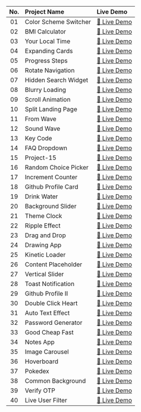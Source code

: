 | No. | Project Name | Live Demo |
|:--:|:-------------|:----------|
| 01 | Color Scheme Switcher  | [🔗 Live Demo](https://prrj06.github.io/PracticeProjectsJS/Project-1/) |
| 02 | BMI Calculator  | [🔗 Live Demo](https://prrj06.github.io/PracticeProjectsJS/Project-2/) |
| 03 | Your Local Time  | [🔗 Live Demo](https://prrj06.github.io/PracticeProjectsJS/Project-3/) |
| 04 |Expanding Cards  | [🔗 Live Demo](https://prrj06.github.io/PracticeProjectsJS/Project-4/) |
| 05 | Progress Steps  | [🔗 Live Demo](https://prrj06.github.io/PracticeProjectsJS/Project-5/) |
| 06 | Rotate Navigation   | [🔗 Live Demo](https://prrj06.github.io/PracticeProjectsJS/Project-6/) |
| 07 | Hidden Search Widget  | [🔗 Live Demo](https://prrj06.github.io/PracticeProjectsJS/Project-7/) |
| 08 | Blurry Loading | [🔗 Live Demo](https://prrj06.github.io/PracticeProjectsJS/Project-8/) |
| 09 | Scroll Animation | [🔗 Live Demo](https://prrj06.github.io/PracticeProjectsJS/Project-9/) |
| 10 | Split Landing Page | [🔗 Live Demo](https://prrj06.github.io/PracticeProjectsJS/Project-10/) |
| 11 | From Wave | [🔗 Live Demo](https://prrj06.github.io/PracticeProjectsJS/Project-11/) |
| 12 | Sound Wave | [🔗 Live Demo](https://prrj06.github.io/PracticeProjectsJS/Project-12/) |
| 13 | Key Code | [🔗 Live Demo](https://prrj06.github.io/PracticeProjectsJS/Project-13/) |
| 14 | FAQ Dropdown | [🔗 Live Demo](https://prrj06.github.io/PracticeProjectsJS/Project-14/) |
| 15 | Project-15 | [🔗 Live Demo](https://prrj06.github.io/PracticeProjectsJS/Project-15/) |
| 16 | Random Choice Picker | [🔗 Live Demo](https://prrj06.github.io/PracticeProjectsJS/Project-16/) |
| 17 | Increment Counter | [🔗 Live Demo](https://prrj06.github.io/PracticeProjectsJS/Project-17/) |
| 18 | Github Profile Card | [🔗 Live Demo](https://prrj06.github.io/PracticeProjectsJS/Project-18/) |
| 19 | Drink Water | [🔗 Live Demo](https://prrj06.github.io/PracticeProjectsJS/Project-19/) |
| 20 | Background Slider | [🔗 Live Demo](https://prrj06.github.io/PracticeProjectsJS/Project-20/) |
| 21 | Theme Clock | [🔗 Live Demo](https://prrj06.github.io/PracticeProjectsJS/Project-21/) |
| 22 | Ripple Effect | [🔗 Live Demo](https://prrj06.github.io/PracticeProjectsJS/Project-22/) |
| 23 | Drag and Drop | [🔗 Live Demo](https://prrj06.github.io/PracticeProjectsJS/Project-23/) |
| 24 | Drawing App | [🔗 Live Demo](https://prrj06.github.io/PracticeProjectsJS/Project-24/) |
| 25 | Kinetic Loader | [🔗 Live Demo](https://prrj06.github.io/PracticeProjectsJS/Project-25/) |
| 26 | Content Placeholder | [🔗 Live Demo](https://prrj06.github.io/PracticeProjectsJS/Project-26/) |
| 27 | Vertical Slider | [🔗 Live Demo](https://prrj06.github.io/PracticeProjectsJS/Project-27/) |
| 28 | Toast Notification | [🔗 Live Demo](https://prrj06.github.io/PracticeProjectsJS/Project-28/) |
| 29 | Github Profile II | [🔗 Live Demo](https://prrj06.github.io/PracticeProjectsJS/Project-29/) |
| 30 | Double Click Heart | [🔗 Live Demo](https://prrj06.github.io/PracticeProjectsJS/Project-30/) |
| 31 | Auto Text Effect | [🔗 Live Demo](https://prrj06.github.io/PracticeProjectsJS/Project-31/) |
| 32 | Password Generator | [🔗 Live Demo](https://prrj06.github.io/PracticeProjectsJS/Project-32/) |
| 33 | Good Cheap Fast | [🔗 Live Demo](https://prrj06.github.io/PracticeProjectsJS/Project-33/) |
| 34 | Notes App | [🔗 Live Demo](https://prrj06.github.io/PracticeProjectsJS/Project-34/) |
| 35 | Image Carousel | [🔗 Live Demo](https://prrj06.github.io/PracticeProjectsJS/Project-35/) |
| 36 | Hoverboard | [🔗 Live Demo](https://prrj06.github.io/PracticeProjectsJS/Project-36/) |
| 37 | Pokedex | [🔗 Live Demo](https://prrj06.github.io/PracticeProjectsJS/Project-37/) |
| 38 | Common Background | [🔗 Live Demo](https://prrj06.github.io/PracticeProjectsJS/Project-38/) |
| 39 | Verify OTP | [🔗 Live Demo](https://prrj06.github.io/PracticeProjectsJS/Project-39/) |
| 40 | Live User Filter | [🔗 Live Demo](https://prrj06.github.io/PracticeProjectsJS/Project-40/) |
